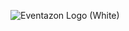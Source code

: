 ![Eventazon Logo (White)](https://github.com/user-attachments/assets/35d44e38-19ac-41ed-85b8-4e2286571e7b)
